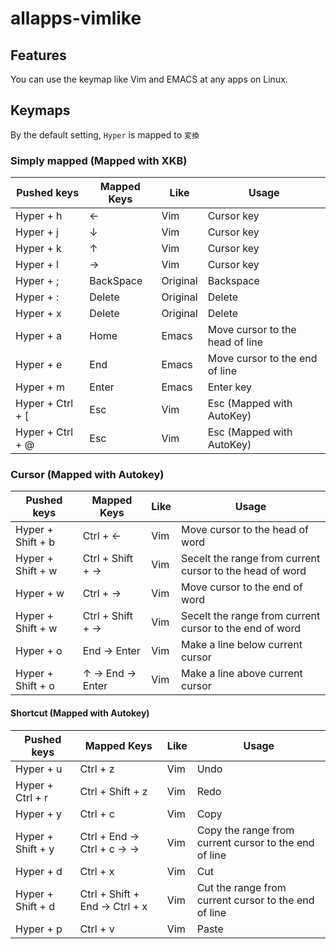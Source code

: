 # allapps-vimlike
## Features
You can use the keymap like Vim and EMACS at any apps on Linux.

## Keymaps
By the default setting, `Hyper` is mapped to `変換`

### Simply mapped (Mapped with XKB)
| Pushed keys | Mapped Keys | Like | Usage|
| ---- | ---- | ---- | ---- |
| Hyper + h | ← | Vim | Cursor key |
| Hyper + j | ↓ | Vim | Cursor key |
| Hyper + k | ↑ | Vim | Cursor key |
| Hyper + l | → | Vim | Cursor key |
| Hyper + ; | BackSpace | Original | Backspace |
| Hyper + : | Delete | Original | Delete |
| Hyper + x | Delete | Original | Delete |
| Hyper + a | Home | Emacs | Move cursor to the head of line |
| Hyper + e | End | Emacs | Move cursor to the end of line |
| Hyper + m | Enter | Emacs | Enter key |
| Hyper + Ctrl + [ | Esc | Vim | Esc (Mapped with AutoKey) |
| Hyper + Ctrl + @ | Esc | Vim | Esc (Mapped with AutoKey) |

### Cursor (Mapped with Autokey)
| Pushed keys | Mapped Keys | Like | Usage |
| ---- | ---- | ---- | ---- |
| Hyper + Shift + b | Ctrl + ← | Vim | Move cursor to the head of word |
| Hyper + Shift + w | Ctrl + Shift + → | Vim | Secelt the range from current cursor to the head of word |
| Hyper + w | Ctrl + → | Vim | Move cursor to the end of word |
| Hyper + Shift + w | Ctrl + Shift + → | Vim | Secelt the range from current cursor to the end of word |
| Hyper + o | End -> Enter | Vim | Make a line below current cursor |
| Hyper + Shift + o | ↑ -> End -> Enter | Vim | Make a line above current cursor |

#### Shortcut (Mapped with Autokey)
| Pushed keys | Mapped Keys | Like | Usage |
| ---- | ---- | ---- | ---- |
| Hyper + u | Ctrl + z | Vim | Undo |
| Hyper + Ctrl + r | Ctrl + Shift + z | Vim | Redo |
| Hyper + y | Ctrl + c | Vim | Copy |
| Hyper + Shift + y | Ctrl + End -> Ctrl + c -> → | Vim | Copy the range from current cursor to the end of line |
| Hyper + d | Ctrl + x | Vim | Cut |
| Hyper + Shift + d | Ctrl + Shift + End -> Ctrl + x | Vim | Cut the range from current cursor to the end of line |
| Hyper + p | Ctrl + v | Vim | Paste |
